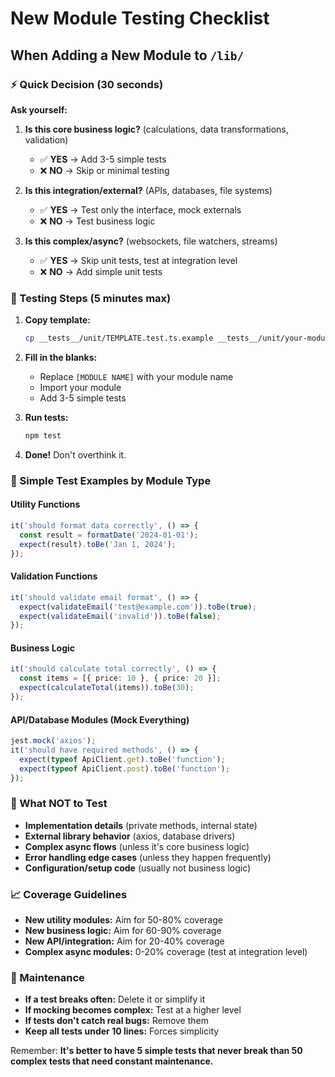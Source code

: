 # New Module Testing Checklist

## When Adding a New Module to `/lib/`

### ⚡ Quick Decision (30 seconds)

**Ask yourself:**

1. **Is this core business logic?** (calculations, data transformations, validation)

   - ✅ **YES** → Add 3-5 simple tests
   - ❌ **NO** → Skip or minimal testing

2. **Is this integration/external?** (APIs, databases, file systems)

   - ✅ **YES** → Test only the interface, mock externals
   - ❌ **NO** → Test business logic

3. **Is this complex/async?** (websockets, file watchers, streams)
   - ✅ **YES** → Skip unit tests, test at integration level
   - ❌ **NO** → Add simple unit tests

### 📝 Testing Steps (5 minutes max)

1. **Copy template:**

   ```bash
   cp __tests__/unit/TEMPLATE.test.ts.example __tests__/unit/your-module.test.ts
   ```

2. **Fill in the blanks:**

   - Replace `[MODULE NAME]` with your module name
   - Import your module
   - Add 3-5 simple tests

3. **Run tests:**

   ```bash
   npm test
   ```

4. **Done!** Don't overthink it.

### 🎯 Simple Test Examples by Module Type

#### **Utility Functions**

```typescript
it('should format data correctly', () => {
  const result = formatDate('2024-01-01');
  expect(result).toBe('Jan 1, 2024');
});
```

#### **Validation Functions**

```typescript
it('should validate email format', () => {
  expect(validateEmail('test@example.com')).toBe(true);
  expect(validateEmail('invalid')).toBe(false);
});
```

#### **Business Logic**

```typescript
it('should calculate total correctly', () => {
  const items = [{ price: 10 }, { price: 20 }];
  expect(calculateTotal(items)).toBe(30);
});
```

#### **API/Database Modules** (Mock Everything)

```typescript
jest.mock('axios');
it('should have required methods', () => {
  expect(typeof ApiClient.get).toBe('function');
  expect(typeof ApiClient.post).toBe('function');
});
```

### 🚫 What NOT to Test

- **Implementation details** (private methods, internal state)
- **External library behavior** (axios, database drivers)
- **Complex async flows** (unless it's core business logic)
- **Error handling edge cases** (unless they happen frequently)
- **Configuration/setup code** (usually not business logic)

### 📈 Coverage Guidelines

- **New utility modules:** Aim for 50-80% coverage
- **New business logic:** Aim for 60-90% coverage
- **New API/integration:** Aim for 20-40% coverage
- **Complex async modules:** 0-20% coverage (test at integration level)

### 🔄 Maintenance

- **If a test breaks often:** Delete it or simplify it
- **If mocking becomes complex:** Test at a higher level
- **If tests don't catch real bugs:** Remove them
- **Keep all tests under 10 lines:** Forces simplicity

Remember: **It's better to have 5 simple tests that never break than 50 complex tests that need constant maintenance.**
